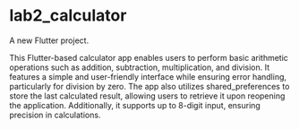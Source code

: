 # lab2_calculator

A new Flutter project.



This Flutter-based calculator app enables users to perform basic arithmetic operations such as addition, subtraction, multiplication, and division. It features a simple and user-friendly interface while ensuring error handling, particularly for division by zero. The app also utilizes shared_preferences to store the last calculated result, allowing users to retrieve it upon reopening the application. Additionally, it supports up to 8-digit input, ensuring precision in calculations.
